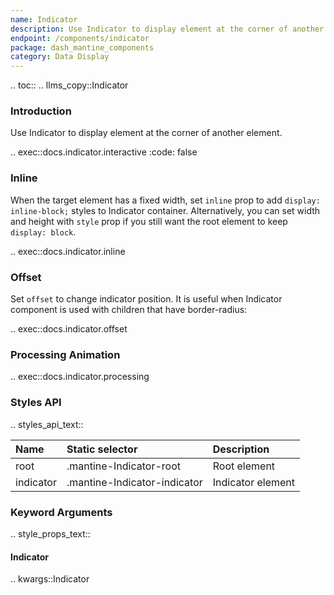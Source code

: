 ```yaml
---
name: Indicator
description: Use Indicator to display element at the corner of another element
endpoint: /components/indicator
package: dash_mantine_components
category: Data Display
---
```


.. toc::
.. llms_copy::Indicator

### Introduction

Use Indicator to display element at the corner of another element.

.. exec::docs.indicator.interactive
    :code: false

### Inline

When the target element has a fixed width, set `inline` prop to add `display: inline-block;` styles to Indicator container.
Alternatively, you can set width and height with `style` prop if you still want the root element to keep `display: block`.

.. exec::docs.indicator.inline

### Offset

Set `offset` to change indicator position. It is useful when Indicator component is used with children that have border-radius:

.. exec::docs.indicator.offset

### Processing Animation

.. exec::docs.indicator.processing

### Styles API

.. styles_api_text::

| Name      | Static selector              | Description       |
|:----------|:-----------------------------|:------------------|
| root      | .mantine-Indicator-root      | Root element      |
| indicator | .mantine-Indicator-indicator | Indicator element |


### Keyword Arguments
.. style_props_text::

#### Indicator

.. kwargs::Indicator
